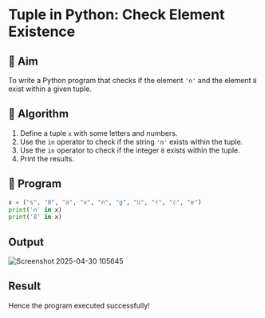 # Tuple in Python: Check Element Existence

## 🎯 Aim
To write a Python program that checks if the element `'n'` and the element `8` exist within a given tuple.

## 🧠 Algorithm
1. Define a tuple `x` with some letters and numbers.
2. Use the `in` operator to check if the string `'n'` exists within the tuple.
3. Use the `in` operator to check if the integer `8` exists within the tuple.
4. Print the results.

## 🧾 Program
```python
x = ("s", "8", "a", "v", "n", "g", "u", "r", "c", "e")
print('n' in x)
print('8' in x)
```

## Output
![Screenshot 2025-04-30 105645](https://github.com/user-attachments/assets/c1a6290b-17b4-44d3-ad65-5504f2fe900f)

## Result
Hence the program executed successfully!
